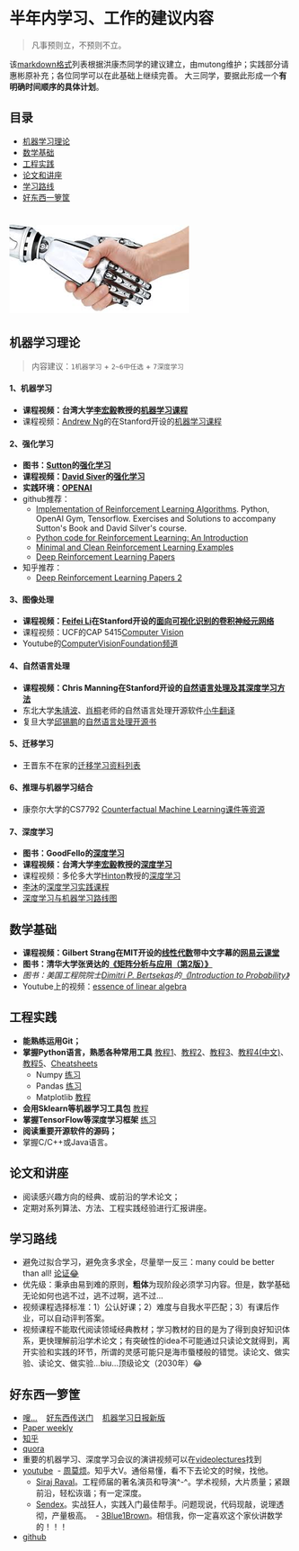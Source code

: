 # 半年内学习、工作的建议内容                               

> 凡事预则立，不预则不立。

该[markdown格式](https://github.com/guodongxiaren/README)列表根据洪康杰同学的建议建立，由mutong维护；实践部分请惠彬原补充；各位同学可以在此基础上继续完善。
大三同学，要据此形成一个**有明确时间顺序的具体计划**。

## 目录
* [机器学习理论](#机器学习理论)
* [数学基础](#数学基础)
* [工程实践](#工程实践)
* [论文和讲座](#论文和讲座)
* [学习路线](#学习路线)
* [好东西一箩筐](#好东西一箩筐)

![](./shake.jpg) 
======

## 机器学习理论
> 内容建议：`1机器学习` + `2~6中任选` + `7深度学习`

#### 1、机器学习	
+ **课程视频：台湾大学[李宏毅](http://speech.ee.ntu.edu.tw/~tlkagk/)教授的[机器学习课程](https://www.youtube.com/watch?v=fegAeph9UaA&list=PLJV_el3uVTsPy9oCRY30oBPNLCo89yu49)**
+ 课程视频：[Andrew Ng](http://www.andrewng.org/)的在Stanford开设的[机器学习课程](https://www.youtube.com/watch?v=UzxYlbK2c7E&list=PLA89DCFA6ADACE599)

#### 2、强化学习
+ **图书：[Sutton](http://incompleteideas.net/sutton/)的[强化学习](http://incompleteideas.net/sutton/book/the-book.html)**
+ **课程视频：[David Siver](http://www.csml.ucl.ac.uk/people/silver/)的[强化学习](https://www.youtube.com/watch?v=2pWv7GOvuf0&list=PL7-jPKtc4r78-wCZcQn5IqyuWhBZ8fOxT)**
+ **实践环境：[OPENAI](https://openai.com/)**
+ github推荐：
  - [Implementation of Reinforcement Learning Algorithms](https://github.com/dennybritz/reinforcement-learning). Python, OpenAI Gym, Tensorflow. Exercises and Solutions to accompany Sutton's Book and David Silver's course.
  - [Python code for Reinforcement Learning: An Introduction](https://github.com/ShangtongZhang/reinforcement-learning-an-introduction)
  - [Minimal and Clean Reinforcement Learning Examples](https://github.com/rlcode/reinforcement-learning)
  - [Deep Reinforcement Learning Papers](https://github.com/dennybritz/reinforcement-learning)
+ 知乎推荐：
  - [Deep Reinforcement Learning Papers 2](https://zhuanlan.zhihu.com/p/23600620)

#### 3、图像处理
+ **课程视频：[Feifei Li](http://vision.stanford.edu/feifeili/)在Stanford开设的[面向可视化识别的卷积神经元网络](http://cs231n.stanford.edu/)**
+ 课程视频：UCF的CAP 5415[Computer Vision](http://crcv.ucf.edu/courses/CAP5415/Fall2012/)
+ Youtube的[ComputerVisionFoundation频道](https://www.youtube.com/channel/UC0n76gicaarsN_Y9YShWwhw/playlists)

#### 4、自然语言处理
+ **课程视频：Chris Manning在Stanford开设的[自然语言处理及其深度学习方法](http://web.stanford.edu/class/cs224n/)**
+ 东北大学[朱靖波](http://www.cse.neu.edu.cn/TeacherSinglePage.aspx?teacher_id=a7aef635-aa4d-4c67-892b-6d32dac5d54c&navigation_id=798670aa-6c90-42a3-88de-42ca6e413ba6&module=%u6559%u5E08%u540D%u5F55)、[肖桐](http://www.cse.neu.edu.cn/TeacherSinglePage.aspx?teacher_id=338cc497-24c6-460d-a23f-1ab5a381e3f2&navigation_id=798670aa-6c90-42a3-88de-42ca6e413ba6&module=%u6559%u5E08%u540D%u5F55)老师的自然语言处理开源软件[小牛翻译](http://www.nlplab.com/NiuPlan/NiuTrans.ch.html)
+ 复旦大学[邱锡鹏](http://nlp.fudan.edu.cn/xpqiu/)的[自然语言处理开源书](https://github.com/nndl/nndl.github.io)

#### 5、迁移学习
+ 王晋东不在家的[迁移学习资料列表](https://github.com/wantingallin/transferlearning)

#### 6、推理与机器学习结合
+ 康奈尔大学的CS7792 [Counterfactual Machine Learning课件等资源](https://www.cs.cornell.edu/courses/cs7792/2016fa/)

#### 7、深度学习
+ **图书：GoodFello的[深度学习](http://www.deeplearningbook.org/)**
+ **课程视频：台湾大学[李宏毅](http://speech.ee.ntu.edu.tw/~tlkagk/)教授的[深度学习](https://www.youtube.com/watch?v=IzHoNwlCGnE&list=PLJV_el3uVTsPMxPbjeX7PicgWbY7F8wW9)**
+ 课程视频：多伦多大学[Hinton](http://www.cs.toronto.edu/~hinton/)教授的[深度学习](https://www.youtube.com/watch?v=cbeTc-Urqak&list=PLoRl3Ht4JOcdU872GhiYWf6jwrk_SNhz9)
+ [李沐](https://zhuanlan.zhihu.com/p/25099638)的[深度学习实践课程](http://zh.gluon.ai/index.html)
+ [深度学习与机器学习路线图](https://github.com/SherlockLiao/Roadmap-of-DL-and-ML/blob/master/README_cn.md)

## 数学基础	
+ **课程视频：Gilbert Strang在MIT开设的[线性代数](https://www.youtube.com/watch?v=ZK3O402wf1c&list=PL49CF3715CB9EF31D)带中文字幕的[网易云课堂](http://open.163.com/special/opencourse/daishu.html)**
+ **图书：清华大学张贤达的[《矩阵分析与应用（第2版）》](https://item.jd.com/11367945.html)**
+ *图书：美国工程院院士[Dimitri P. Bertsekas](http://www.mit.edu/~dimitrib/home.html)的[《Introduction to Probability》](https://item.jd.com/11842157.html)*
+ Youtube上的视频：[essence of linear algebra](https://www.youtube.com/watch?v=kjBOesZCoqc&list=PLZHQObOWTQDPD3MizzM2xVFitgF8hE_ab)

## 工程实践
+ **能熟练运用Git；**
+ **掌握Python语言，熟悉各种常用工具** [教程1](https://github.com/jrjohansson/scientific-python-lectures)、[教程2](https://github.com/ipython-books/cookbook-code)、[教程3](https://github.com/DonJayamanne/pythonVSCode)、[教程4(中文)](https://github.com/lijin-THU/notes-python)、[教程5](https://github.com/donnemartin/data-science-ipython-notebooks)、[Cheatsheets](https://github.com/kailashahirwar/cheatsheets-ai)
  - Numpy [练习](https://github.com/Kyubyong/numpy_exercises)
  - Pandas [练习](https://github.com/guipsamora/pandas_exercises)
  - Matplotlib [教程](https://github.com/rougier/matplotlib-tutorial)
+ **会用Sklearn等机器学习工具包** [教程](https://github.com/pandas-dev/sklearn-pandas)
+ **掌握TensorFlow等深度学习框架**  [练习](https://github.com/Kyubyong/tensorflow-exercises) 
+ **阅读重要开源软件的源码；**
+ 掌握C/C++或Java语言。

## 论文和讲座
+ 阅读感兴趣方向的经典、或前沿的学术论文；
+ 定期对系列算法、方法、工程实践经验进行汇报讲座。

## 学习路线
+ 避免过拟合学习，避免贪多求全，尽量举一反三：many could be better than all! [论证:joy:](https://pdfs.semanticscholar.org/1fbf/32e5312610fc575259640e1e5f2acf62e652.pdf)
+ 优先级：秉承由易到难的原则，**粗体**为现阶段必须学习内容。但是，数学基础无论如何也逃不过，逃不过啊，逃不过...
+ 视频课程选择标准：1）公认好课；2）难度与自我水平匹配；3）有课后作业，可以自动评判答案。
+ 视频课程不能取代阅读领域经典教材；学习教材的目的是为了得到良好知识体系，更快理解前沿学术论文；有突破性的idea不可能通过只读论文就得到，离开实验和实践的环节，所谓的灵感可能只是海市蜃楼般的错觉。读论文、做实验、读论文、做实验...biu...顶级论文（2030年）:joy:

## 好东西一箩筐
+ [嗖...](http://memect.com/)    [好东西传送门](http://weibo.com/haoawesome?refer_flag=1005055014_&is_hot=1)    [机器学习日报新版](http://forum.ai100.com.cn) 
+ [Paper weekly](http://rsarxiv.github.io/)
+ [知乎](www.zhihu.com)
+ [quora](https://www.quora.com/)
+ 重要的机器学习、深度学习会议的演讲视频可以在[videolectures](http://videolectures.net/)找到
+ [youtube](www.youtube.com)
  - [周莫烦](https://www.youtube.com/user/MorvanZhou/playlists)。知乎大V。通俗易懂，看不下去论文的时候，找他。
  - [Siraj Raval](https://www.youtube.com/channel/UCWN3xxRkmTPmbKwht9FuE5A/playlists)。工程师届的著名演员和导演^-^。学术视频，大片质量；紧跟前沿，轻松诙谐；有一定深度。
  - [Sendex](https://www.youtube.com/user/sentdex)。实战狂人，实践入门最佳帮手。问题现说，代码现敲，说理透彻，产量极高。
  - [3Blue1Brown](https://www.youtube.com/channel/UCYO_jab_esuFRV4b17AJtAw)。相信我，你一定喜欢这个家伙讲数学的！！！
+ [github](www.github.com)

